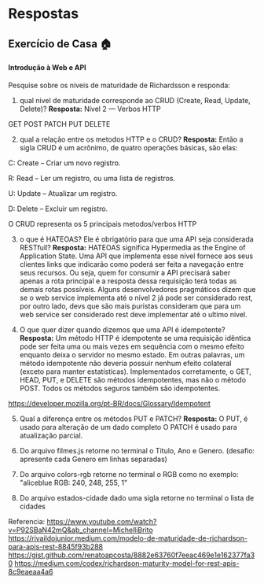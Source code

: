 # Respostas
## Exercício de Casa 🏠 

#### Introdução à Web e API

Pesquise sobre os niveis de maturidade de Richardsson e responda:
1) qual nivel de maturidade corresponde ao CRUD (Create, Read, Update, Delete)?
  **Resposta:** Nível 2 — Verbos HTTP

  GET
  POST
  PATCH
  PUT
  DELETE


2) qual a relação entre os metodos HTTP e o CRUD?
  **Resposta:** Então a sigla CRUD é um acrônimo, de quatro operações básicas, são elas:

C: Create – Criar um novo registro.

R: Read – Ler um registro, ou uma lista de registros.

U: Update – Atualizar um registro.

D: Delete – Excluir um registro.

O CRUD representa os 5 principais metodos/verbos HTTP

3) o que é HATEOAS? Ele é obrigatório para que uma API seja considerada RESTfull?
  **Resposta:** 
HATEOAS significa Hypermedia as the Engine of Application State. Uma API que implementa esse nível fornece aos seus clientes links que indicarão como poderá ser feita a navegação entre seus recursos. Ou seja, quem for consumir a API precisará saber apenas a rota principal e a resposta dessa requisição terá todas as demais rotas possíveis.
Alguns desenvolvedores pragmáticos dizem que se o web service implementa até o nível 2 já pode ser considerado rest, por outro lado, devs que são mais puristas consideram que para um web service ser considerado rest deve implementar até o ultimo nivel.

4) O que quer dizer quando dizemos que uma API é idempotente?
  **Resposta:** Um método HTTP é idempotente se uma requisição idêntica pode ser feita uma ou mais vezes em sequência com o mesmo efeito enquanto deixa o servidor no mesmo estado. Em outras palavras, um método idempotente não deveria possuir nenhum efeito colateral (exceto para manter estatísticas). Implementados corretamente, o GET, HEAD, PUT, e DELETE são métodos idempotentes, mas não o método POST. Todos os métodos seguros também são idempotentes.

https://developer.mozilla.org/pt-BR/docs/Glossary/Idempotent

5) Qual a diferença entre os métodos PUT e PATCH?
  **Resposta:** O PUT, é usado para alteração de um dado completo
O PATCH é usado para atualização parcial.

6) Do arquivo filmes.js retorne no terminal o Titulo, Ano e Genero. (desafio: apresente cada Genero em linhas separadas)
7) Do arquivo colors-rgb retorne no terminal o RGB como no exemplo: "aliceblue RGB: 240, 248, 255, 1"
8) Do arquivo estados-cidade dado uma sigla retorne no terminal o lista de cidades

Referencia:
https://www.youtube.com/watch?v=P92SBaN42mQ&ab_channel=MichelliBrito
https://rivaildojunior.medium.com/modelo-de-maturidade-de-richardson-para-apis-rest-8845f93b288
https://gist.github.com/renatoapcosta/8882e63760f7eeac469e1e162377fa30
https://medium.com/codex/richardson-maturity-model-for-rest-apis-8c9eaeaa4a6
